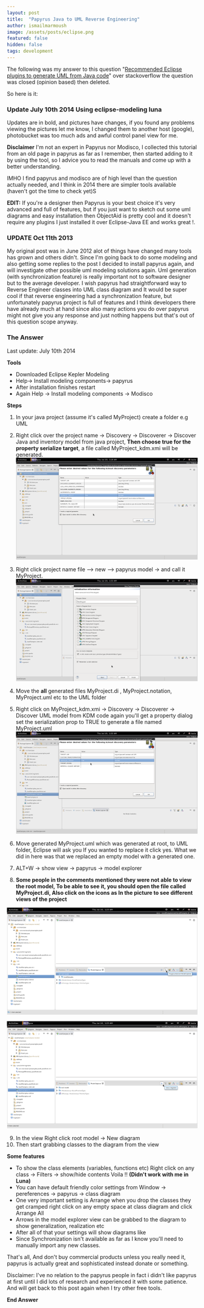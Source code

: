 ```yaml
---
layout: post
title:  "Papyrus Java to UML Reverse Engineering"
author: ismailmarmoush
image: /assets/posts/eclipse.png
featured: false
hidden: false
tags: development
---
```


The following was my answer to this
question "[Recommended Eclipse plugins to generate UML from Java code](http://stackoverflow.com/questions/51786/recommended-eclipse-plugins-to-generate-uml-from-java-code/10966290#10966290)"
over stackoverflow the question was closed (opinion based) then deleted.

So here is it:

### Update July 10th 2014 Using eclipse-modeling luna

Updates are in bold, and pictures have changes, if you found any problems viewing the pictures let me know, I changed
them to another host (google), photobucket was too much ads and awful control panel view for me.

**Disclaimer**
I'm not an expert in Papyrus nor Modisco, I collected this tutorial from an old page in papyrus as far as I remember,
then started adding to it by using the tool, so I advice you to read the manuals and come up with a better
understanding.

IMHO I find papyrus and modisco are of high level than the question actually needed, and I think in 2014 there are
simpler tools available (haven't got the time to check yet)S

**EDIT:** If you're a designer then Papyrus is your best choice it's very advanced and full of features, but if you just
want to sketch out some uml diagrams and easy installation then ObjectAid is pretty cool and it doesn't require any
plugins I just installed it over Eclipse-Java EE and works great !.

### UPDATE Oct 11th 2013

My original post was in June 2012 alot of things have changed many tools has grown and others didn't. Since I'm going
back to do some modeling and also getting some replies to the post I decided to install papyrus again, and will
investigate other possible uml modeling solutions again. Uml generation (with synchronization feature) is really
important not to software designer but to the average developer.
I wish papyrus had straightforward way to Reverse Engineer classes into UML class diagram and It would be super cool if
that reverse engineering had a synchronization feature, but unfortunately papyrus project is full of features and I
think developers there have already much at hand since also many actions you do over papyrus might not give you any
response and just nothing happens but that's out of this question scope anyway.

### The Answer

Last update: July 10th 2014

**Tools**

* Downloaded Eclipse Kepler Modeling
* Help-> Install modeling components-> papyrus
* After installation finishes restart
* Again Help -> Install modeling components -> Modisco

**Steps**

1. In your java project (assume it's called MyProject) create a folder e.g UML
2. Right click over the project name -> Discovery -> Discoverer -> Discover Java and inventory model from java
   project, **Then choose true for the property serialize target**, a file called MyProject_kdm.xmi will be generated.
   ![new diagram](/assets/posts/papyrus/01.png)

3. Right click project name file --> new --> papyrus model -> and call it MyProject.
   ![new diagram](/assets/posts/papyrus/02.png)
4. Move the **all** generated files MyProject.di , MyProject.notation, MyProject.uml etc to the UML folder
5. Right click on MyProject_kdm.xmi -> Discovery -> Discoverer -> Discover UML model from KDM code again you'll get a
   property dialog set the serialization prop to TRUE to generate a file named MyProject.uml
   ![new diagram](/assets/posts/papyrus/03.png)
6. Move generated MyProject.uml which was generated at root, to UML folder, Eclipse will ask you If you wanted to
   replace it click yes. What we did in here was that we replaced an empty model with a generated one.
7. ALT+W -> show view -> papyrus -> model explorer
8. **Some people in the comments mentioned they were not able to view the root model, To be able to see it, you should
   open the file called MyProject.di, Also click on the icons as In the picture to see different views of the project**

![new diagram](/assets/posts/papyrus/04.png)

![new diagram](/assets/posts/papyrus/05.png)

9. In the view Right click root model -> New diagram
10. Then start grabbing classes to the diagram from the view

**Some features**

* To show the class elements (variables, functions etc) Right click on any class -> Filters -> show/hide contents
  Voila !! **(Didn't work with me in Luna)**
* You can have default friendly color settings from Window -> pereferences -> papyrus -> class diagram
* One very important setting is Arrange when you drop the classes they get cramped right click on any empty space at
  class diagram and click Arrange All
* Arrows in the model explorer view can be grabbed to the diagram to show generalization, realization etc
* After all of that your settings will show diagrams like
* Since Synchronization isn't available as far as I know you'll need to manually import any new classes.

That's all, And don't buy commercial products unless you really need it, papyrus is actually great and sophisticated
instead donate or something.

Disclaimer: I've no relation to the papyrus people in fact i didn't like papyrus at first until I did lots of research
and experienced it with some patience. And will get back to this post again when I try other free tools.

**End Answer**

